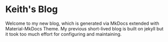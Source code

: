 # Keith's Blog

Welcome to my new blog, which is generated via MkDocs extended with Material-MkDocs Theme.
My previous short-lived blog is built on jekyll but it took too much effort for configuring and maintaining.